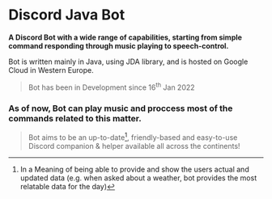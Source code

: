 # Discord Java Bot
**A Discord Bot with a wide range of capabilities, starting from simple command responding through music playing to speech-control.**

Bot is written mainly in Java, using JDA library, and is hosted on Google Cloud in Western Europe.
>Bot has been in Development since 16<sup>th</sup> Jan 2022

### As of now, Bot can play music and proccess most of the commands related to this matter.
>Bot aims to be an up-to-date[^note], friendly-based and easy-to-use Discord companion & helper available all across the continents!


[^note]: In a Meaning of being able to provide and show the users actual and updated data (e.g. when asked about a weather, bot provides the most relatable data for the day)
